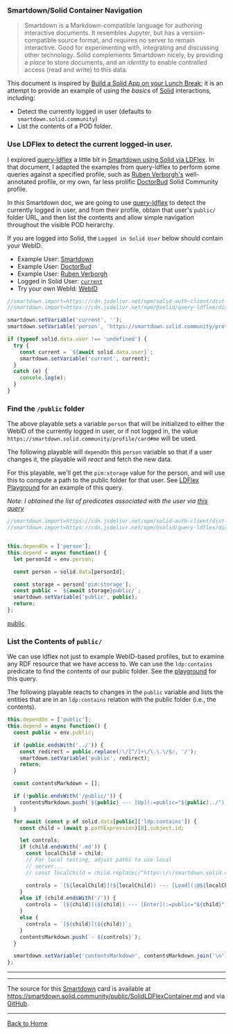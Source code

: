 ### Smartdown/Solid Container Navigation

> Smartdown is a Markdown-compatible language for authoring interactive documents. It resembles Jupyter, but has a version-compatible source format, and requires no server to remain interactive. Good for experimenting with, integrating and discussing other technology. Solid complements Smartdown nicely, by providing a *place* to store documents, and an *identity* to enable controlled access (read and write) to this data.

This document is inspired by [Build a Solid App on your Lunch Break](https://solid.inrupt.com/docs/app-on-your-lunch-break); it is an attempt to provide an example of using the *basics* of [Solid](https://www.solidproject.org) interactions, including:

- Detect the currently logged in user (defaults to `smartdown.solid.community`)
- List the contents of a POD folder.

### Use LDFlex to detect the current logged-in user.

I explored [query-ldflex](https://github.com/solid/query-ldflex) a little bit in [Smartdown using Solid via LDFlex](/public/SolidLDFlex.md). In that document, I adapted the examples from query-ldflex to perform some queries against a specified profile, such as [Ruben Verborgh's](https://ruben.verborgh.org/profile/#me) well-annotated profile, or my own, far less prolific [DoctorBud](https://doctorbud.solid.community/profile/card#me) Solid Community profile.

In this Smartdown doc, we are going to use [query-ldflex](https://github.com/solid/query-ldflex) to detect the currently logged in user, and from their profile, obtain that user's `public/` folder URL, and then list the contents and allow simple navigation throughout the visible POD heirarchy.

If you are logged into Solid, the `Logged in Solid User` below should contain your WebID.

- Example User: [Smartdown](:=person='https://smartdown.solid.community/profile/card#me')
- Example User: [DoctorBud](:=person='https://doctorbud.solid.community/profile/card#me')
- Example User: [Ruben Verborgh](:=person='https://ruben.verborgh.org/profile/#me')
- Logged in Solid User: [`current`](:=person=current)
- Try your own WebId: [WebID](:?person|text)

```javascript /playable/autoplay
//smartdown.import=https://cdn.jsdelivr.net/npm/solid-auth-client/dist-lib/solid-auth-client.bundle.js
//smartdown.import=https://cdn.jsdelivr.net/npm/@solid/query-ldflex/dist/solid-query-ldflex.bundle.js

smartdown.setVariable('current', '');
smartdown.setVariable('person', 'https://smartdown.solid.community/profile/card#me');

if (typeof solid.data.user !== 'undefined') {
  try {
    const current = `${await solid.data.user}`;
    smartdown.setVariable('current', current);
  }
  catch (e) {
    console.log(e);
  }
}
```

### Find the `/public` folder

The above playable sets a variable `person` that will be initialized to either the WebID of the currently logged in user, or if not logged in, the value `https://smartdown.solid.community/profile/card#me` will be used.

The following playable will `dependOn` this `person` variable so that if a user changes it, the playable will *react* and fetch the new data.

For this playable, we'll get the `pim:storage` value for the person, and will use this to compute a path to the public folder for that user. See [LDFlex Playground](https://solid.github.io/ldflex-playground/#%5B'https%3A%2F%2Fsmartdown.solid.community%2Fprofile%2Fcard%23me'%5D%5B'pim%3Astorage'%5D) for an example of this query.

*Note: I obtained the list of predicates associated with the user via [this query](https://solid.github.io/ldflex-playground/#%5B'https%3A%2F%2Fsmartdown.solid.community%2Fprofile%2Fcard%23me'%5D.predicates)*

```javascript /playable/autoplay
//smartdown.import=https://cdn.jsdelivr.net/npm/solid-auth-client/dist-lib/solid-auth-client.bundle.js
//smartdown.import=https://cdn.jsdelivr.net/npm/@solid/query-ldflex/dist/solid-query-ldflex.bundle.js


this.dependOn = ['person'];
this.depend = async function() {
  let personId = env.person;

  const person = solid.data[personId];

  const storage = person['pim:storage'];
  const public = `${await storage}public/`;
  smartdown.setVariable('public', public);
  return;
};
```

[public](:!public)


### List the Contents of `public/`

We can use ldflex not just to example WebID-based profiles, but to examine any RDF resource that we have access to. We can use the `ldp:contains` predicate to find the contents of our public folder. See the [playground](https://solid.github.io/ldflex-playground/#%5B'https%3A%2F%2Fsmartdown.solid.community%2Fpublic%2F'%5D%5B'ldp%3Acontains'%5D) for this query.

The following playable reacts to changes in the `public` variable and lists the entities that are in an `ldp:contains` relation with the public folder (i.e., the contents).


```javascript /playable/autoplay
this.dependOn = ['public'];
this.depend = async function() {
  const public = env.public;

  if (public.endsWith('../')) {
    const redirect = public.replace(/\/[^/]+\/\.\.\/$/, '/');
    smartdown.setVariable('public', redirect);
    return;
  }

  const contentsMarkdown = [];

  if (!public.endsWith('/public/')) {
    contentsMarkdown.push(`${public} --- [Up](:=public="${public}../")`);
  }

  for await (const p of solid.data[public]['ldp:contains']) {
    const child = (await p.pathExpression)[0].subject.id;

    let controls;
    if (child.endsWith('.md')) {
      const localChild = child;
      // For local testing, adjust paths to use local
      // server...
      // const localChild = child.replace(/^https:\/\/smartdown.solid.community\//, 'https://127.0.0.1:8989/');

      controls = `[${localChild}](${localChild}) --- [Load](:@${localChild})`;
    }
    else if (child.endsWith('/')) {
      controls = `[${child}](${child}) --- [Enter](:=public="${child}")`;
    }
    else {
      controls = `[${child}](${child})`;
    }
    contentsMarkdown.push(`- ${controls}`);
  }

  smartdown.setVariable('contentsMarkdown', contentsMarkdown.join('\n'), 'markdown');
};
```

---

[](:!contentsMarkdown|markdown)

---

The source for this [Smartdown](https://smartdown.io) card is available at https://smartdown.solid.community/public/SolidLDFlexContainer.md and via [GitHub](https://github.com/smartdown/solid/blob/master/public/SolidLDFlexContainer.md).

---

[Back to Home](:@/public/Home.md)

